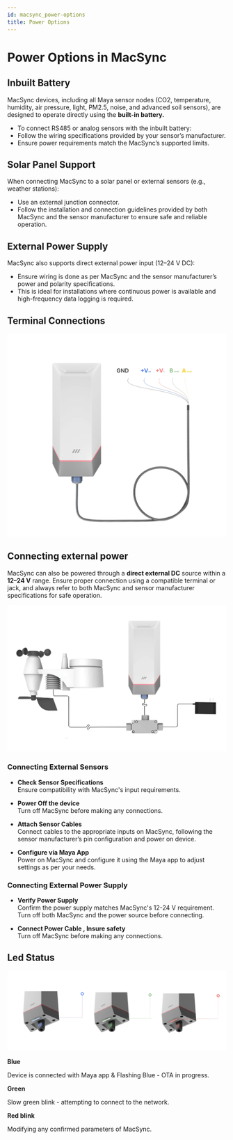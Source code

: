 ```yaml
---
id: macsync_power-options
title: Power Options
---
```


# Power Options in MacSync

## Inbuilt Battery
MacSync devices, including all Maya sensor nodes (CO2, temperature, humidity, air pressure, light, PM2.5, noise, and advanced soil sensors), are designed to operate directly using the **built-in battery.**

- To connect RS485 or analog sensors with the inbuilt battery:
- Follow the wiring specifications provided by your sensor’s manufacturer.
- Ensure power requirements match the MacSync’s supported limits.


## Solar Panel Support
When connecting MacSync to a solar panel or external sensors (e.g., weather stations):
- Use an external junction connector.
- Follow the installation and connection guidelines provided by both MacSync and the sensor manufacturer to ensure safe and reliable operation.

## External Power Supply
MacSync also supports direct external power input (12–24 V DC):
- Ensure wiring is done as per MacSync and the sensor manufacturer’s power and polarity specifications.
- This is ideal for installations where continuous power is available and high-frequency data logging is required.


## Terminal Connections

![title image](./assets/power.webp)

## Connecting external power 

MacSync can also be powered through a **direct external DC** source within a **12–24 V** range. Ensure proper connection using a compatible terminal or jack, and always refer to both MacSync and sensor manufacturer specifications for safe operation.

![title image](./assets/externalsensors.webp)

### Connecting External Sensors

- **Check Sensor Specifications**  
  Ensure compatibility with MacSync's input requirements.

- **Power Off the device**  
  Turn off MacSync before making any connections.

- **Attach Sensor Cables**  
  Connect cables to the appropriate inputs on MacSync, following the sensor manufacturer’s pin 
configuration and power on device.


- **Configure via Maya App**  
  Power on MacSync and configure it using the Maya app to adjust settings as per your needs.

### Connecting External Power Supply

- **Verify Power Supply**  
  Confirm the power supply matches MacSync's 12-24 V requirement. Turn off both MacSync and the 
power source before connecting.

- **Connect Power Cable , Insure safety**  
  Turn off MacSync before making any connections.

## Led Status

![title image](./assets/ledtwo.webp)

<div className="reusable-feature-grid">
  <div className="reusable-feature-card">
    <strong>Blue</strong>
    <p>Device is connected with Maya app & Flashing Blue - OTA in progress. </p>
  </div>
  <div className="reusable-feature-card">
    <strong>Green</strong>
    <p>Slow green blink - attempting to connect to the network.</p>
  </div>
  <div className="reusable-feature-card">
    <strong>Red blink</strong> 
    <p>Modifying any confirmed parameters of MacSync.</p>
  </div>
</div>



